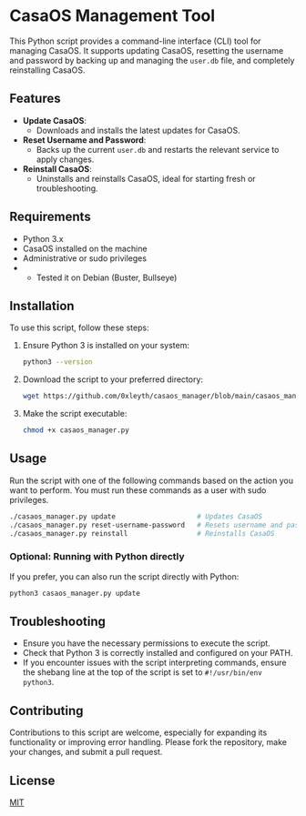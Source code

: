 # CasaOS Management Tool

This Python script provides a command-line interface (CLI) tool for managing CasaOS. It supports updating CasaOS, resetting the username and password by backing up and managing the `user.db` file, and completely reinstalling CasaOS.

## Features

- **Update CasaOS**:
  - Downloads and installs the latest updates for CasaOS.
- **Reset Username and Password**: 
  - Backs up the current `user.db` and restarts the relevant service to apply changes.
- **Reinstall CasaOS**:
  - Uninstalls and reinstalls CasaOS, ideal for starting fresh or troubleshooting.

## Requirements
- Python 3.x
- CasaOS installed on the machine
- Administrative or sudo privileges
- * Tested it on Debian (Buster, Bullseye)

## Installation

To use this script, follow these steps:

1. Ensure Python 3 is installed on your system:
    ```bash
    python3 --version
    ```

2. Download the script to your preferred directory:
    ```bash
    wget https://github.com/0xleyth/casaos_manager/blob/main/casaos_manager.py -O casaos_manager.py
    ```

3. Make the script executable:
    ```bash
    chmod +x casaos_manager.py
    ```

## Usage

Run the script with one of the following commands based on the action you want to perform. You must run these commands as a user with sudo privileges.

```bash
./casaos_manager.py update                    # Updates CasaOS
./casaos_manager.py reset-username-password   # Resets username and password
./casaos_manager.py reinstall                 # Reinstalls CasaOS
```

### Optional: Running with Python directly

If you prefer, you can also run the script directly with Python:

```bash
python3 casaos_manager.py update
```

## Troubleshooting

- Ensure you have the necessary permissions to execute the script.
- Check that Python 3 is correctly installed and configured on your PATH.
- If you encounter issues with the script interpreting commands, ensure the shebang line at the top of the script is set to `#!/usr/bin/env python3`.

## Contributing

Contributions to this script are welcome, especially for expanding its functionality or improving error handling. Please fork the repository, make your changes, and submit a pull request.

## License

[MIT](https://github.com/sveltejs/kit/blob/master/LICENSE)